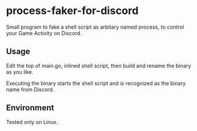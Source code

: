 # process-faker-for-discord

Small program to fake a shell script as arbitary named process, to control your Game Activity on Discord.

## Usage

Edit the top of main.go, inlined shell script, then build and rename the binary as you like.

Executing the binary starts the shell script and is recognized as the binary name from Discord.

## Environment

Tested only on Linux.
